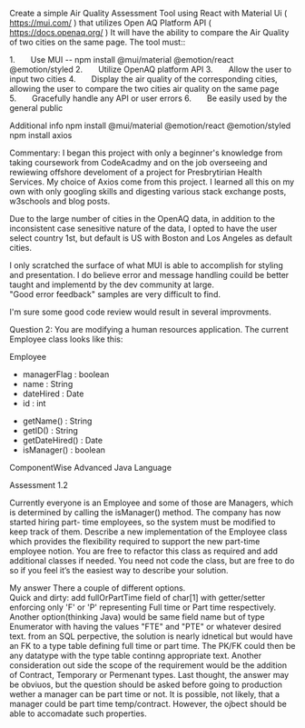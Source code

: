 Create a simple Air Quality Assessment Tool using React with Material Ui ( https://mui.com/ ) that
utilizes Open AQ Platform API ( https://docs.openaq.org/ )
It will have the ability to compare the Air Quality of two cities on the same page.
The tool must:: 

1.       Use MUI -- npm install @mui/material @emotion/react @emotion/styled
2.       Utilize OpenAQ platform API
3.       Allow the user to input two cities
4.       Display the air quality of the corresponding cities, allowing the user to
compare the two cities air quality on the same page
5.       Gracefully handle any API or user errors
6.       Be easily used by the general public

Additional info
npm install @mui/material @emotion/react @emotion/styled
npm install axios

Commentary:
I began this project with only a beginner's knowledge from taking coursework from CodeAcadmy and on the job overseeing and 
rewiewing offshore develoment of a project for Presbrytirian Health Services.  My choice of Axios come from this project.
I learned all this on my own with only googling skills and digesting various stack exchange posts, w3schools and blog posts.

Due to the large number of cities in the OpenAQ data, in addition to the inconsistent case senesitive nature of the data, I opted to have 
the user select country 1st, but default is US with Boston and Los Angeles as default cities.

I only scratched the surface of what MUI is able to accomplish for styling and presentation.
I do believe error and message handling couild be better taught and implementd by the dev community at large.  
"Good error feedback" samples are very difficult to find.

I'm sure some good code review would result in several improvments.




Question 2:
You are modifying a human resources application. The current Employee class looks like
this:

Employee
- managerFlag : boolean
- name : String
- dateHired : Date
- id : int
+ getName() : String
+ getID() : String
+ getDateHired() : Date
+ isManager() : boolean

ComponentWise Advanced Java Language

Assessment 1.2

Currently everyone is an Employee and some of those are Managers, which is
determined by calling the isManager() method. The company has now started hiring part-
time employees, so the system must be modified to keep track of them.
Describe a new implementation of the Employee class which provides the flexibility
required to support the new part-time employee notion. You are free to refactor this class
as required and add additional classes if needed. You need not code the class, but are
free to do so if you feel it’s the easiest way to describe your solution.


My answer
There a couple of different options.  
Quick and dirty: add fullOrPartTime field of char[1] with getter/setter enforcing only 'F' or 'P' representing Full time or Part time respectively.
Another option(thinking Java) would be same field name but of type Enumerator with having the values "FTE" and "PTE" or whatever desired text.
from an SQL perpective, the solution is nearly idnetical but would have an FK to a type table defining full time or part time.
The PK/FK could then be any datatype with the type table continng appropriate text.
Another consideration out side the scope of the requirement would be the addition of Contract, Temporary or Permenant types.
Last thought, the answer may be obviuos, but the question should be asked before going to production wether a manager can be part time or not.
It is possible, not likely, that a manager could be part time temp/contract.  However, the ojbect should be able to accomadate such properties.
